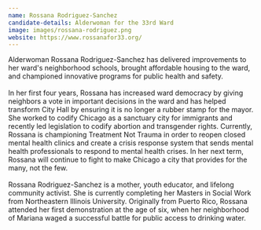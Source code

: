 ```yaml
---
name: Rossana Rodriguez-Sanchez
candidate-details: Alderwoman for the 33rd Ward
image: images/rossana-rodriguez.png
website: https://www.rossanafor33.org/
---
```


Alderwoman Rossana Rodriguez-Sanchez has delivered improvements to her ward's neighborhood schools, brought affordable housing to the ward, and championed innovative programs for public health and safety.
<br>
<br>
In her first four years, Rossana has increased ward democracy by giving neighbors a vote in important decisions in the ward and has helped transform City Hall by ensuring it is no longer a rubber stamp for the mayor. She worked to codify Chicago as a sanctuary city for immigrants and recently led legislation to codify abortion and transgender rights. Currently, Rossana is championing Treatment Not Trauma in order to reopen closed mental health clinics and create a crisis response system that sends mental health professionals to respond to mental health crises. In her next term, Rossana will continue to fight to make Chicago a city that provides for the many, not the few.
<br>
<br>
Rossana Rodriguez-Sanchez is a mother, youth educator, and lifelong community activist. She is currently completing her Masters in Social Work from Northeastern Illinois University. Originally from Puerto Rico, Rossana attended her first demonstration at the age of six, when her neighborhood of Mariana waged a successful battle for public access to drinking water.
